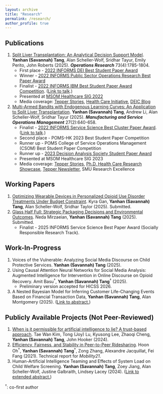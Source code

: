 ```yaml
---
layout: archive
title: "Research"
permalink: /research/
author_profile: true
---
```


## Publications

1. [Split Liver Transplantation: An Analytical Decision Support Model](https://papers.ssrn.com/sol3/papers.cfm?abstract_id=3877523). __Yanhan (Savannah) Tang__, Alan Scheller-Wolf, Sridhar Tayur, Emily Perito, John Roberts (2025). ___Operations Research___ 73(4):1785-1804.
   * First place - [2022 INFORMS DEI Best Student Paper Award](https://connect.informs.org/diversity/student-paper-award)
   * Winner - [2022 INFORMS Public Sector Operations Research Best Paper Award](https://www.informs.org/Recognizing-Excellence/Community-Prizes/Public-Sector-O.R/Public-Sector-Operations-Research-Best-Paper-Award)
   * Finalist - [2022 INFORMS IBM Best Student Paper Award Competition](https://www.informs.org/Recognizing-Excellence/Award-Recipients/Yanhan-Savannah-Tang). ([Link to talk](https://www.youtube.com/watch?v=3QSfzrrAWQs).)
   * Presented at [MSOM Healthcare SIG 2022](https://www.msom-2022.com/SIG/)
   * Media coverage: [Tepper Stories](https://www.cmu.edu/tepper/news/stories/2022/december/informs-awards.html), [Health Care Initiative](https://www.cmu.edu/tepper/faculty-and-research/initiatives/health-care-initiative/organ-donation.html), [DEIC Blog](https://connect.informs.org/diversity/diversity-blog/increased-use-of-split-liver-transplantation)
1. [Multi-Armed Bandits with Endogenous Learning Curves: An Application to Split Liver Transplantation](../files/Tang_jmp_MAB_0705.pdf). __Yanhan (Savannah) Tang__, Andrew Li, Alan Scheller-Wolf, Sridhar Tayur (2025). ___Manufacturing and Service Operations Management___ 27(2):640-658.
   * Finalist - [2022 INFORMS Service Science Best Cluster Paper Award](https://www.informs.org/Recognizing-Excellence/Award-Recipients/Yanhan-Savannah-Tang). ([Link to talk](https://www.youtube.com/watch?v=L4iCJBMfN6s&list=PLuvtfhwcPzCRQmCfFmJbgbRK2PuzvDpXo&index=11).)
   * Second place - POMS-HK 2023 Best Student Paper Competition
   * Runner up - POMS College of Service Operations Management (CSOM) Best Student Paper Competition
   * Runner up - [2023 Decision Analysis Society Student Paper Award](https://connect.informs.org/das/awards/das-student-paper-award)
   * Presented at MSOM Healthcare SIG 2023
   * Media coverage: [Tepper Stories](https://www.cmu.edu/tepper/news/stories/2023/january/research-summary.html), [Ph.D. Health Care Research Showcase](https://www.cmu.edu/tepper/faculty-and-research/initiatives/health-care-initiative/education/research.html), [Tepper Newsletter](https://www.cmu.edu/tepper/news/stories/2025/march/increased-use-of-split-liver-transplantation-can-bring-more-equitable-fairer-outcomes-for-patients.html?utm_campaign=2025-03-20+Piper&utm_source=research&utm_medium=all&utm_content=res_med_0&utm_term=tepper_0&utm_id=split+liver+transplantation+can+bring+about+more+equitable+outcomes), SMU Research Excellence

## Working Papers

1. [Optimizing Wearable Devices in Personalized Opioid Use Disorder Treatments Under Budget Constraint](https://papers.ssrn.com/sol3/papers.cfm?abstract_id=3389539). Kyra Gan, __Yanhan (Savannah) Tang__, Alan Scheller-Wolf, Sridhar Taylor (2025). Submitted.
1. [Glass Half Full: Strategic Packaging Decisions and Environmental Outcomes](https://papers.ssrn.com/sol3/papers.cfm?abstract_id=5289741#). Neda Mirzaeian, __Yanhan (Savannah) Tang__ (2025). Submitted.
   * Finalist - 2025 INFORMS Service Science Best Paper Award (Socially Responsible Research Track).

## Work-In-Progress

1. Voices of the Vulnerable: Analyzing Social Media Discourse on Child Protective Services. __Yanhan (Savannah) Tang__ (2025).
1. Using Causal Attention Neural Networks for Social Media Analysis: Augmented Intelligence for Intervention in Online Discourse on Opioid Recovery. Amit Basu<sup>&dagger;</sup>, __Yanhan (Savannah) Tang__<sup>&dagger;</sup> (2025).
   * Preliminary version accepted for HICSS 2026.
1. A Nested Bayesian Model for Inferring Customer Life-Changing Events Based on Financial Transaction Data, __Yanhan (Savannah) Tang__, Alan Montgomery (2025). ([Link to abstract.](../files/abstract_pnc.pdf))

## Publicly Available Projects (Not Peer-Reviewed)

1. [When is it permissible for artificial intelligence to lie? A trust-based approach](https://arxiv.org/abs/2103.05434). Tae Wan Kim, Tong (Joy) Lu, Kyusong Lee, Zhaoqi Cheng, __Yanhan (Savannah) Tang__, John Hooker (2024). 
1. [Efficiency, Fairness, and Stability in Peer-to-Peer Ridesharing](https://arxiv.org/abs/2110.01152). Hoon Oh<sup>&dagger;</sup>, __Yanhan (Savannah) Tang__<sup>&dagger;</sup>, Zong Zhang, Alexandre Jacquillat, Fei Fang (2021). Technical report for *Mobility21*.
1. Human-Artificial Intelligence Teaming and Effects of System Load on Child Welfare Screening. __Yanhan (Savannah) Tang__, Zoey Jiang, Alan Scheller-Wolf, Justine Galbraith, Lindsey Lacey (2024). ([Link to extended abstract.](../files/abstract_CYF.pdf))

<sup>&dagger;</sup>: co-first author
